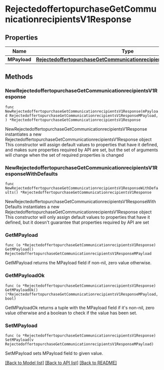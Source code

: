 # RejectedoffertopurchaseGetCommunicationrecipientsV1Response

## Properties

Name | Type | Description | Notes
------------ | ------------- | ------------- | -------------
**MPayload** | [**RejectedoffertopurchaseGetCommunicationrecipientsV1ResponseMPayload**](RejectedoffertopurchaseGetCommunicationrecipientsV1ResponseMPayload.md) |  | 

## Methods

### NewRejectedoffertopurchaseGetCommunicationrecipientsV1Response

`func NewRejectedoffertopurchaseGetCommunicationrecipientsV1Response(mPayload RejectedoffertopurchaseGetCommunicationrecipientsV1ResponseMPayload, ) *RejectedoffertopurchaseGetCommunicationrecipientsV1Response`

NewRejectedoffertopurchaseGetCommunicationrecipientsV1Response instantiates a new RejectedoffertopurchaseGetCommunicationrecipientsV1Response object
This constructor will assign default values to properties that have it defined,
and makes sure properties required by API are set, but the set of arguments
will change when the set of required properties is changed

### NewRejectedoffertopurchaseGetCommunicationrecipientsV1ResponseWithDefaults

`func NewRejectedoffertopurchaseGetCommunicationrecipientsV1ResponseWithDefaults() *RejectedoffertopurchaseGetCommunicationrecipientsV1Response`

NewRejectedoffertopurchaseGetCommunicationrecipientsV1ResponseWithDefaults instantiates a new RejectedoffertopurchaseGetCommunicationrecipientsV1Response object
This constructor will only assign default values to properties that have it defined,
but it doesn't guarantee that properties required by API are set

### GetMPayload

`func (o *RejectedoffertopurchaseGetCommunicationrecipientsV1Response) GetMPayload() RejectedoffertopurchaseGetCommunicationrecipientsV1ResponseMPayload`

GetMPayload returns the MPayload field if non-nil, zero value otherwise.

### GetMPayloadOk

`func (o *RejectedoffertopurchaseGetCommunicationrecipientsV1Response) GetMPayloadOk() (*RejectedoffertopurchaseGetCommunicationrecipientsV1ResponseMPayload, bool)`

GetMPayloadOk returns a tuple with the MPayload field if it's non-nil, zero value otherwise
and a boolean to check if the value has been set.

### SetMPayload

`func (o *RejectedoffertopurchaseGetCommunicationrecipientsV1Response) SetMPayload(v RejectedoffertopurchaseGetCommunicationrecipientsV1ResponseMPayload)`

SetMPayload sets MPayload field to given value.



[[Back to Model list]](../README.md#documentation-for-models) [[Back to API list]](../README.md#documentation-for-api-endpoints) [[Back to README]](../README.md)


